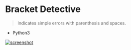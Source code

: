 # Bracket Detective
> Indicates simple errors with parenthesis and spaces.
  - Python3

[![screenshot](https://i.imgur.com/a91pZPJ.gif)](#) 